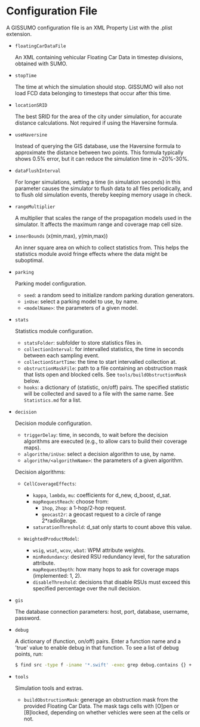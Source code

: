 Configuration File
==================
A GISSUMO configuration file is an XML Property List with the .plist extension.


* `floatingCarDataFile`

  An XML containing vehicular Floating Car Data in timestep divisions, obtained with SUMO.


* `stopTime`

  The time at which the simulation should stop. GISSUMO will also not load FCD data belonging to timesteps that occur after this time.


* `locationSRID`

  The best SRID for the area of the city under simulation, for accurate distance calculations. Not required if using the Haversine formula.


* `useHaversine`

  Instead of querying the GIS database, use the Haversine formula to approximate the distance between two points. This formula typically shows 0.5% error, but it can reduce the simulation time in ~20%-30%.


* `dataFlushInterval`

  For longer simulations, setting a time (in simulation seconds) in this parameter causes the simulator to flush data to all files periodically, and to flush old simulation events, thereby keeping memory usage in check.


* `rangeMultiplier`

  A multiplier that scales the range of the propagation models used in the simulator. It affects the maximum range and coverage map cell size.


* `innerBounds` (x(min,max), y(min,max))

  An inner square area on which to collect statistics from. This helps the statistics module avoid fringe effects where the data might be suboptimal.


* `parking`

  Parking model configuration.

  - `seed`: a random seed to initialize random parking duration generators.
  - `inUse`: select a parking model to use, by name.
  - `<modelName>`: the parameters of a given model.


* `stats`

  Statistics module configuration.

  - `statsFolder`: subfolder to store statistics files in.
  - `collectionInterval`: for intervalled statistics, the time in seconds between each sampling event.
  - `collectionStartTime`: the time to start intervalled collection at. 
  - `obstructionMaskFile`: path to a file containing an obstruction mask that lists open and blocked cells. See `tools/buildObstructionMask` below.
  - `hooks`: a dictionary of (statistic, on/off) pairs. The specified statistic will be collected and saved to a file with the same name. See `Statistics.md` for a list.


* `decision`

  Decision module configuration.

  - `triggerDelay`: time, in seconds, to wait before the decision algorithms are executed (e.g., to allow cars to build their coverage maps).
  - `algorithm/inUse`: select a decision algorithm to use, by name.
  - `algorithm/<algorithmName>`: the parameters of a given algorithm.

  Decision algorithms:

  - `CellCoverageEffects`:
    - `kappa`, `lambda`, `mu`: coefficients for d_new, d_boost, d_sat.
    - `mapRequestReach`: choose from:
      - `1hop`, `2hop`: a 1-hop/2-hop request.
      - `geocast2r`: a geocast request to a circle of range 2*radioRange.
    - `saturationThreshold`: d_sat only starts to count above this value.

  - `WeightedProductModel`:
    - `wsig`, `wsat`, `wcov`, `wbat`: WPM attribute weights.
    - `minRedundancy`: desired RSU redundancy level, for the saturation attribute.
	- `mapRequestDepth`: how many hops to ask for coverage maps (implemented: 1, 2).
	- `disableThreshold`: decisions that disable RSUs must exceed this specified percentage over the null decision.

* `gis`

  The database connection parameters: host, port, database, username, password.


* `debug`

  A dictionary of (function, on/off) pairs. Enter a function name and a 'true' value to enable debug in that function. To see a list of debug points, run:

  ```bash
  $ find src -type f -iname '*.swift' -exec grep debug.contains {} +
  ```


* `tools`

  Simulation tools and extras.

  - `buildObstructionMask`: generage an obstruction mask from the provided Floating Car Data. The mask tags cells with [O]pen or [B]locked, depending on whether vehicles were seen at the cells or not.
